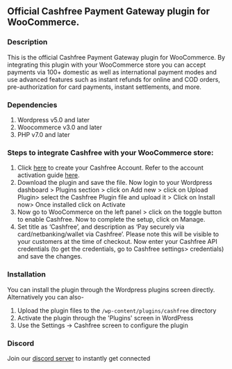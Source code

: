 ## Official Cashfree Payment Gateway plugin for WooCommerce.

### Description

This is the official Cashfree Payment Gateway plugin for WooCommerce. By integrating this plugin with your WooCommerce store you can accept payments via 100+ domestic as well as international payment modes and use advanced features such as instant refunds for online and COD orders, pre-authorization for card payments, instant settlements, and more.

### Dependencies

1. Wordpress v5.0 and later
2. Woocommerce v3.0 and later
3. PHP v7.0 and later

### Steps to integrate Cashfree with your WooCommerce store:

1. Click [here](https://merchant.cashfree.com/merchant/sign-up?utm_source=ecommerce_content_woocommerce&utm_medium=ecommerce_plugin&utm_campaign=woocommerce) to create your Cashfree Account. Refer to the account activation guide [here](https://dev.cashfree.com/get-started).
2. Download the plugin and save the file. Now login to your Wordpress dashboard > Plugins section > click on Add new > click on Upload Plugin> select the Cashfree Plugin file and upload it > Click on Install now> Once installed click on Activate
3. Now go to WooCommerce on the left panel > click on the toggle button to enable Cashfree. Now to complete the setup, click on Manage. 
4. Set title as ‘Cashfree’, and description as ‘Pay securely via card/netbanking/wallet via Cashfree’. Please note this will be visible to your customers at the time of checkout. Now enter your Cashfree API credentials (to get the credentials, go to Cashfree settings> credentials) and save the changes.

### Installation

You can install the plugin through the Wordpress plugins screen directly. Alternatively you can also-

1. Upload the plugin files to the `/wp-content/plugins/cashfree` directory
1. Activate the plugin through the 'Plugins' screen in WordPress
1. Use the Settings -> Cashfree screen to configure the plugin

### Discord
Join our [discord server](https://discord.gg/Ne8rNACyZn) to instantly get connected
